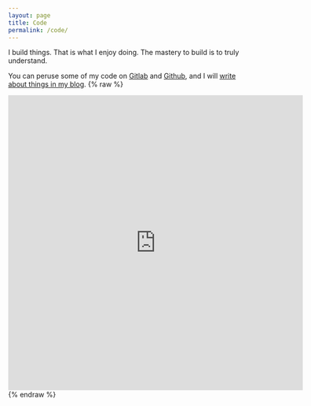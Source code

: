 ```yaml
---
layout: page
title: Code
permalink: /code/
---
```

I build things. That is what I enjoy doing. The mastery to build is to truly
understand.

You can peruse some of my code on [Gitlab](https://gitlab.com/jasimmonsv) and [Github](https://github.com/jasimmonsv), and I will
[write about things in my blog]().
{% raw %}
<iframe width="600" height="600" src="https://ionicabizau.github.io/github-profile-languages/api.html?@jasimmonsv" frameborder="0"></iframe>
{% endraw %}
